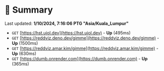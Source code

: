 # 📖 Summary
Last updated: **1/10/2024, 7:16:06 PTG "Asia/Kuala_Lumpur"**

- `GET` [https://hst.ujol.dev](https://hst.ujol.dev) - **Up** (495ms)
- `GET` [https://reddviz.deno.dev/gimme](https://reddviz.deno.dev/gimme) - **Up** (1500ms)
- `GET` [https://reddviz.amar.kim/gimme](https://reddviz.amar.kim/gimme) - **Up** (630ms)
- `GET` [https://dumb.onrender.com](https://dumb.onrender.com) - **Up** (365ms)
